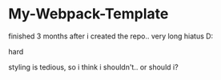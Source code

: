 # My-Webpack-Template

finished 3 months after i created the repo..
very long hiatus D:

hard

styling is tedious, so i think i shouldn't.. or should i?
